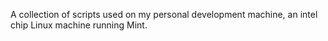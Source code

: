 
A collection of scripts used on my personal development machine, an intel chip Linux machine running Mint.
